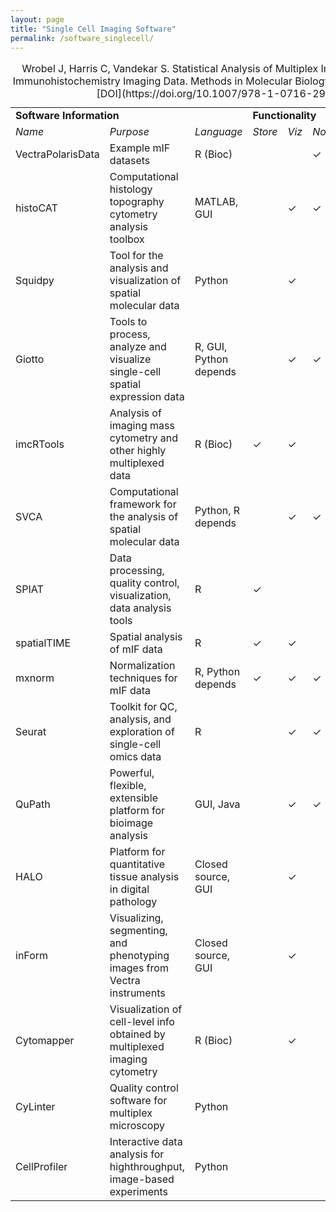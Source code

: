 ```yaml
---
layout: page
title: "Single Cell Imaging Software"
permalink: /software_singlecell/
---
```


<table>
  <caption align="left">Wrobel J, Harris C, Vandekar S. Statistical Analysis of Multiplex Immunofluorescence and Immunohistochemistry Imaging Data. Methods in Molecular Biology 2023. 2629: 141--168. [DOI](https://doi.org/10.1007/978-1-0716-2986-4_8)</caption>
  <tr>
    <td colspan="3"><b>Software Information</b></td>
    <td colspan="6"><b>Functionality</b></td>
  </tr>
  <tr>
    <td><i>Name</i></td>
    <td><i>Purpose</i></td>
    <td><i>Language</i></td>
    <td><i>Store</i></td>
    <td><i>Viz</i></td>
    <td><i>Norm</i></td>
    <td><i>Seg</i></td>
    <td><i>Ptype</i></td>
    <td><i>Spatial</i></td>
  </tr>
  <tr>
    <td>VectraPolarisData</td>
    <td>Example mIF datasets</td>
    <td>R (Bioc)</td>
    <td>  </td>
    <td>  </td>
    <td> &check; </td>
    <td>  </td>
    <td>  </td>
    <td>  </td>
  </tr>
  <tr>
    <td>histoCAT</td>
    <td>Computational histology topography cytometry analysis toolbox</td>
    <td>MATLAB, GUI</td>
    <td>  </td>
    <td> &check; </td>
    <td> &check; </td>
    <td>  </td>
    <td>  </td>
    <td> &check; </td>
  </tr>
  <tr>
    <td>Squidpy</td>
    <td>Tool for the analysis and visualization of spatial molecular data</td>
    <td>Python</td>
    <td>  </td>
    <td> &check; </td>
    <td>  </td>
    <td> &check; </td>
    <td>  </td>
    <td> &check; </td>
  </tr>
  <tr>
    <td>Giotto</td>
    <td>Tools to process, analyze and visualize single-cell spatial expression data</td>
    <td>R, GUI, Python depends</td>
    <td>  </td>
    <td> &check; </td>
    <td> &check; </td>
    <td>  </td>
    <td>  </td>
    <td> &check; </td>
  </tr>
  <tr>
    <td>imcRTools</td>
    <td>Analysis of imaging mass cytometry and other highly multiplexed data</td>
    <td>R (Bioc)</td>
    <td> &check; </td>
    <td> &check; </td>
    <td>  </td>
    <td>  </td>
    <td>  </td>
    <td> &check; </td>
  </tr>
  <tr>
    <td>SVCA</td>
    <td>Computational framework for the analysis of spatial molecular data</td>
    <td>Python, R depends</td>
    <td>  </td>
    <td> &check; </td>
    <td> &check; </td>
    <td>  </td>
    <td>  </td>
    <td> &check; </td>
  </tr>  
  <tr>
    <td>SPIAT</td>
    <td>Data processing, quality control, visualization, data analysis tools</td>
    <td>R</td>
    <td> &check; </td>
    <td>  </td>
    <td>  </td>
    <td>  </td>
    <td>  </td>
    <td>  </td>
  </tr>
  <tr>
    <td>spatialTIME</td>
    <td>Spatial analysis of mIF data</td>
    <td>R</td>
    <td> &check; </td>
    <td> &check; </td>
    <td>  </td>
    <td>  </td>
    <td>  </td>
    <td> &check; </td>
  </tr>
  <tr>
    <td>mxnorm</td>
    <td>Normalization techniques for mIF data</td>
    <td>R, Python depends</td>
    <td> &check; </td>
    <td> &check; </td>
    <td> &check; </td>
    <td>  </td>
    <td>  </td>
    <td> &check; </td>
  </tr>
  <tr>
    <td>Seurat</td>
    <td>Toolkit for QC, analysis, and exploration of single-cell omics data</td>
    <td>R</td>
    <td>  </td>
    <td> &check; </td>
    <td> &check; </td>
    <td>  </td>
    <td>  </td>
    <td> &check; </td>
  </tr>
  <tr>
    <td>QuPath</td>
    <td>Powerful, flexible, extensible platform for bioimage analysis</td>
    <td>GUI, Java</td>
    <td>  </td>
    <td> &check; </td>
    <td> &check; </td>
    <td> &check; </td>
    <td> &check; </td>
    <td> &check; </td>
  </tr>
  <tr>
    <td>HALO</td>
    <td>Platform for quantitative tissue analysis in digital pathology</td>
    <td>Closed source, GUI</td>
    <td>  </td>
    <td> &check; </td>
    <td>  </td>
    <td> &check; </td>
    <td> &check; </td>
    <td> &check; </td>
  </tr> 
  <tr>
    <td>inForm</td>
    <td>Visualizing, segmenting, and phenotyping images from Vectra instruments</td>
    <td>Closed source, GUI</td>
    <td>  </td>
    <td> &check; </td>
    <td>  </td>
    <td> &check; </td>
    <td> &check; </td>
    <td>  </td>
  </tr>
  <tr>
    <td>Cytomapper</td>
    <td>Visualization of cell-level info obtained by multiplexed imaging cytometry</td>
    <td>R (Bioc)</td>
    <td>  </td>
    <td> &check; </td>
    <td>  </td>
    <td>  </td>
    <td>  </td>
    <td>  </td>
  </tr>
  <tr>
    <td>CyLinter</td>
    <td>Quality control software for multiplex microscopy</td>
    <td>Python</td>
    <td>  </td>
    <td>  </td>
    <td>  </td>
    <td> &check; </td>
    <td>  </td>
    <td>  </td>
  </tr>
  <tr>
    <td>CellProfiler</td>
    <td>Interactive data analysis for highthroughput, image-based experiments</td>
    <td>Python</td>
    <td>  </td>
    <td>  </td>
    <td>  </td>
    <td> &check; </td>
    <td>  </td>
    <td>  </td>
  </tr>
</table>
